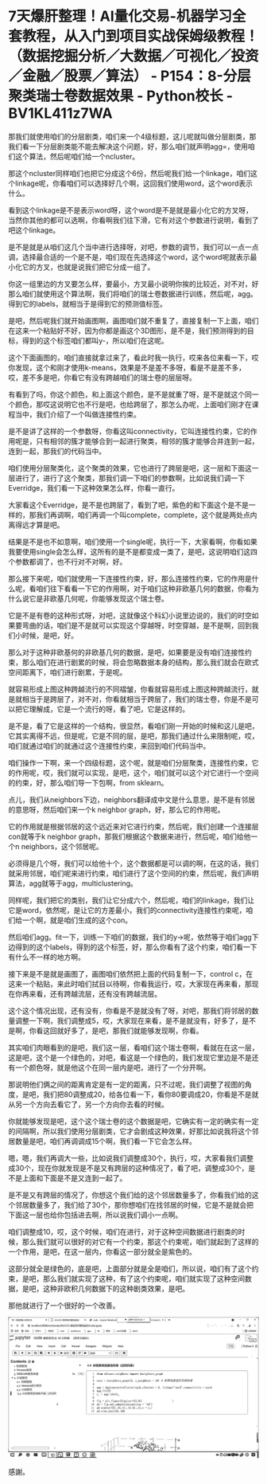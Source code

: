 # 7天爆肝整理！AI量化交易-机器学习全套教程，从入门到项目实战保姆级教程！（数据挖掘分析／大数据／可视化／投资／金融／股票／算法） - P154：8-分层聚类瑞士卷数据效果 - Python校长 - BV1KL411z7WA

那我们就使用咱们的分层剧类，咱们来一个4级标题，这儿呢就叫做分层剧类，那我们看一下分层剧类能不能去解决这个问题，好，那么咱们就声明agg=，使用咱们这个算法，然后呢咱们给一个ncluster。

那这个ncluster同样咱们也把它分成这个6份，然后呢我们给一个linkage，咱们这个linkage呢，你看咱们可以选择好几个啊，这回我们使用word，这个word表示什么。

看到这个linkage是不是表示word呀，这个word是不是就是最小化它的方叉呀，当然你其他的都可以选啊，你看啊我们往下滑，它有对这个参数进行说明，看到了吧这个linkage。

是不是就是从咱们这几个当中进行选择呀，对吧，参数的调节，我们可以一点一点调，选择最合适的一个是不是，咱们现在先选择这个word，这个word呢就表示最小化它的方叉，也就是说我们把它分成一组了。

你这一组里边的方叉要怎么样，要最小，方叉最小说明你挨的比较近，对不对，好那么咱们就使用这个算法啊，我们将咱们的瑞士卷数据进行训练，然后呢，agg。得到它的labels，就相当于是得到它的预测值标签。

是吧，然后呢我们就开始画图啊，画图咱们就不重复了，直接复制一下上面，咱们在这来一个粘贴好不好，因为你都是画这个3D图形，是不是，我们预测得到的目标，得到的这个标签咱们都叫y-，所以咱们在这呢。

这个下面画图的，咱们直接就拿过来了，看此时我一执行，哎来各位来看一下，哎你发现，这个和刚才使用k-means，效果是不是差不多呀，看是不是差不多，哎，差不多是吧，你看它有没有跨越咱们的瑞士卷的层层呀。

有看到了吗，你这个颜色，和上面这个颜色，是不是就重了呀，是不是就这个同一个颜色，那哎这说明它也不行是吧，也给跨层了，那怎么办呢，上面咱们刚才在课程当中，我们介绍了一个叫做连接性约束。

是不是讲了这样的一个参数呀，你看这叫connectivity，它叫连接性约束，它的作用呢是，只有相邻的簇才能够合到一起进行聚类，相邻的簇才能够合并连到一起，连到一起，那我们的代码当中。

咱们使用分层聚类化，这个聚类的效果，它也进行了跨层是吧，这一层和下面这一层进行了，进行了这个聚类，那我们调一下咱们的参数啊，比如说我们调一下Everridge，我们看一下这种效果怎么样，你看一直行。

大家看这个Everridge，是不是也跨层了，看到了吧，紫色的和下面这个是不是一样的，那我们再调啊，咱们再调一个叫complete，complete，这个就是两处点内离得远才算是吧。

结果是不是也不如意啊，咱们使用一个single呢，执行一下，大家看啊，你看如果我要使用single会怎么样，这所有的是不是都变成一类了，是吧，这说明咱们这四个参数都调了，也不行对不对啊，好。

那么接下来呢，咱们就使用一下连接性约束，好，那么连接性约束，它的作用是什么呢，看咱们往下看看一下它的作用啊，对于咱们这种非欧基几何的数据，你看为什么说它是非欧基几何呢，你能够发现这个瑞士卷。

它是不是有卷的这种形式呀，对吧，这就像这个科幻小说里边说的，我们的时空如果要弯曲的话，咱们是不是就可以实现这个穿越呀，时空穿越，是不是啊，回到我们小时候，是吧，好。

那么对于这种非欧基何的非欧基几何的数据，是吧，如果要是没有咱们连接性约束，那么咱们在进行剧累的时候，将会忽略数据本身的结构，那么我们就会在欧式空间距离下，咱们进行剧累，于是呢。

就容易形成上图这种跨越流行的不同褶皱，你看就容易形成上图这种跨越流行，就是就相当于是跨层了，对不对，你看就相当于跨层了，我们的瑞士卷，你是不是可以把它理解成，它是一个流行的呀，看了吧，它是这样的。

是不是，看了它是这样的一个结构，很显然，看咱们刚一开始的时候和这儿是吧，它其实离得不远，但是呢，它是不同的层，是吧，那我们通过什么来限制呢，哎，咱们就通过咱们的就通过这个连接性约束，来回到咱们代码当中。

咱们操作一下啊，来一个四级标题，这个呢，就是咱们分层聚类，连接性约束，它的作用呢，哎，我们就可以实现，是吧，这个，咱们就可以这个对它进行一个空间的约束，好，那么咱们导一下包啊，from sklearn。

点儿，我们从neighbors下边，neighbors翻译成中文是什么意思，是不是有邻居的意思呀，然后咱们来一个k neighbor graph，好，那么它的作用呢。

它的作用就是根据邻居的这个远近来对它进行约束，然后呢，我们创建一个连接层con就等于k neighbor graph，那我们根据这个数据来进行，然后呢，咱们给他一个n neighbors，这个邻居呢。

必须得是几个呀，我们可以给他十个，这个数据都是可以调的啊，在这的话，我们就采用邻居，咱们呢来进行约束，咱们进行了这个空间的约束，然后呢，我们声明算法，agg就等于agg，multiclustering。

同样呢，我们把它的类别，我们让它分成六个，然后呢，咱们的linkage，我们让它是word，依然呢，是让它的方差最小，我们的connectivity连接性约束呢，咱们给一个啊，就是咱们生成的这个con。

然后咱们agg。fit一下，训练一下咱们的数据，我们的y->呢，依然等于咱们agg下边得到的这个labels，得到的这个标签，好，那么你看有了这个约束，咱们看一下有什么不一样的地方啊。

接下来是不是就是画图了，画图咱们依然把上面的代码复制一下，control c，在这来一个粘贴，来此时咱们拭目以待啊，你看我运行，哎，大家现在再来看，那现在你再来看，还有跨越流层，还有没有跨越流层。

这个这个情况出现，还有没有，你看是不是就没有了呀，对吧，那我们将邻居的数量调整一下啊，我们调整成5，哎，大家现在来看，是不是就没有，好多了，是不是啊，你看这回就好多了，是吧，那我们就能够发现啊，你看。

其实咱们肉眼看到的是吧，我们这一层，看咱们这个瑞士卷啊，看就在在这一层，这是吧，这个是一个绿色的，对吧，看这是一个绿色的，我们发现它里边是不是还有一个颜色呀，就是他这个在同一层内是吧，进行了一个分开啊。

那说明他们俩之间的距离肯定是有一定的距离，只不过呢，我们调整了视图的角度，是吧，我们把80调整成20，给各位看一下，看你80要调成20，你看是不是就从另一个方向去看它了，另一个方向你去看的时候。

你就能够发现是吧，这个这个瑞士卷的这个数据是吧，它确实有一定的确实有一定的间隔啊，所以我们使用分层剧类，它才会剧成这种效果，好那比如说我将这个邻居数量是吧，咱们再调调成15个啊，我们看一下它会怎么样。

嗯，嗯，我们再调大一些，比如说我们调整成30个，执行，哎，大家看我们调整成30个，现在你就发现是不是又有跨层的这种情况了，看了吧，调整成30个，是不是上面和下面是不是又连到一起了。

是不是又有跨层的情况了，你想这个我们给的这个邻居数量多了，你看我们给的这个邻居数量多了，我们给了30个，那你想咱们在找邻居的时候，它是不是就会把下面这一层也给你包括进去啊，所以说我们调小一点啊。

咱们调整成10，哎，这个时候，咱们在进行，对于这种空间数据进行剧类的时候，那么我们就可以很好的对它有一个约束，那这个约束呢，咱们就起到了这样的一个作用，是吧，在这一层内，你看这一部分就全是紫色的。

这部分就全是绿色的，底是吧，上面部分就是全是咱们，所以说，咱们有了这个约束，是吧，那么我们就实现了这种，有了这个约束呢，咱们就实现了这种空间数据，是吧，这种非欧积几何数据下的这种剧类效果，是吧。

那他就进行了一个很好的一个改善。

![](img/9fee928eb34922bb1297fb7fc178fba1_1.png)

感謝。